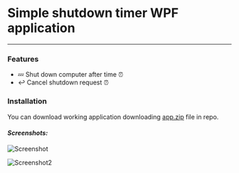 # Simple shutdown timer WPF application 
---
### Features
- 💤 Shut down computer after time ⏰
- ↩️ Cancel shutdown request ⏰
  
### Installation

You can download working application downloading [app.zip](https://github.com/ajgoras/SimpleShutdownTimer/raw/main/app.zip) file in repo.

#### _Screenshots:_

![Screenshot](https://i.ibb.co/2yVJCwq/ss.jpg)  

![Screenshot2](https://i.ibb.co/6yZnvMc/sss.jpg)

